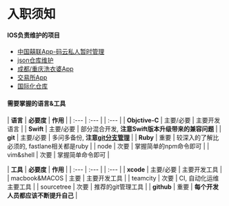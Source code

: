 # 入职须知

#### IOS负责维护的项目
- [中国囍联App-码云私人暂时管理](https://gitee.com/rogerabyss/zgxl-ios)
- [json仓库维护](http://183.64.28.18:8686/zgxl/zgxl-json)
- [成都/重庆洗衣婆App](http://183.64.28.18:8686/zgxl/zgxl-wash-ios)
- [交易所App](http://183.64.28.18:8686/zgxl/xl)
- [国际化仓库](http://183.64.28.18:8686/ren.chao/zgxl-localization)

#### 需要掌握的语言&工具

| **语言** | **必要度** | **作用** |
| :--- | :--- | | :--- |
| **Objctive-C** | 主要/必要 | 主要开发语言 |
| **Swift** | 主要/必要 | 部分混合开发, **注意Swift版本升级带来的兼容问题**  |
| **git** | 主要/必要 | 多问多备份, **注意[git分支管理](1/3/31.md)** |
| **Ruby** | 重要 | 较深入的了解比必须的, fastlane相关都是ruby |
| node | 次要 | 掌握简单的npm命令即可 |
| vim&shell | 次要 | 掌握简单命令即可 |

| **工具** | **必要度** | **作用** |
| :--- | :--- | | :--- |
| **xcode** | 主要/必要 | 主要开发工具 |
| macbook&MACOS | 主要 | 主要开发工具 |
| teamcity | 次要 | CI, 自动化运维主要工具  |
| sourcetree | 次要 | 推荐的git管理工具 |
| **github** | 重要 | **每个开发人员都应该不断提升自己** |
